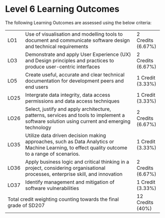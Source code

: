 # Level 6 Learning Outcomes

The following Learning Outcomes are assessed using the below criteria:

<table>
  <tr>
    <td>LO1</td>
    <td>Use of visualisation and modelling tools to document and communicate software design and technical requirements</td>
    <td>2 Credits<br />(6.67%)</td>
  </tr>
  <tr>
    <td>LO3</td>
    <td>Demonstrate and apply User Experience (UX) and Design principles and practices to produce user-centric interfaces</td>
    <td>2 Credits<br />(6.67%)</td>
  </tr>
  <tr>
    <td>LO5</td>
    <td>Create useful, accurate and clear technical documentation for development peers and end users</td>
    <td>1 Credit<br />(3.33%)</td>
  </tr>
  <tr>
    <td>LO25</td>
    <td>Intergrate data integrity, data access permissions and data access techniques</td>
    <td>1 Credit<br />(3.33%)</td>
  </tr>
  <tr>
    <td>LO26</td>
    <td>Select, justify and apply architecture, patterns, services and tools to implement a software solution using current and emerging technology</td>
    <td>2 Credits<br />(6.67%)</td>
  </tr>
  <tr>
    <td>LO35</td>
    <td>Utilize data driven decision making approaches, such as Data Analytics or Machine Learning, to effect quality outcome to a range of scenarios.</td>
    <td>1 Credit<br />(3.33%)</td>
  </tr>
  <tr>
    <td>LO36</td>
    <td>Apply business logic and critical thinking in a project, considering organisational processes, enterprise skill, and innovation</td>
    <td>2 Credits<br />(6.67%)</td>
  </tr>
  <tr>
    <td>LO37</td>
    <td>Identify management and mitigation of software vulnerabilities</td>
    <td>1 Credit<br />(3.33%)</td>
  </tr>
  <tr>
    <td colspan="2">
      Total credit weighting counting towards the final grade of SD207
    </td>
    <td>
      12 Credits<br />(40%)
    </td>
  </tr>
</table>
